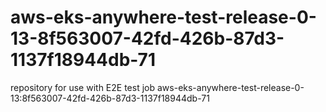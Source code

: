 # aws-eks-anywhere-test-release-0-13-8f563007-42fd-426b-87d3-1137f18944db-71
repository for use with E2E test job aws-eks-anywhere-test-release-0-13:8f563007-42fd-426b-87d3-1137f18944db-71
